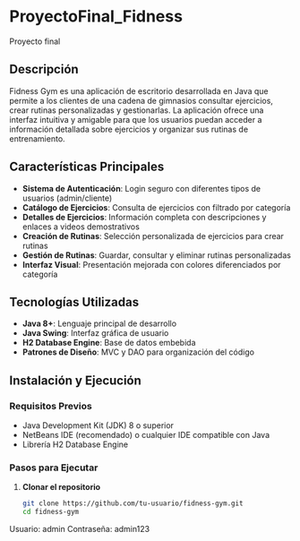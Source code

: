 # ProyectoFinal_Fidness
Proyecto final
## Descripción

Fidness Gym es una aplicación de escritorio desarrollada en Java que permite a los clientes de una cadena de gimnasios consultar ejercicios, crear rutinas personalizadas y gestionarlas. La aplicación ofrece una interfaz intuitiva y amigable para que los usuarios puedan acceder a información detallada sobre ejercicios y organizar sus rutinas de entrenamiento.

## Características Principales

- **Sistema de Autenticación**: Login seguro con diferentes tipos de usuarios (admin/cliente)
- **Catálogo de Ejercicios**: Consulta de ejercicios con filtrado por categoría
- **Detalles de Ejercicios**: Información completa con descripciones y enlaces a videos demostrativos
- **Creación de Rutinas**: Selección personalizada de ejercicios para crear rutinas
- **Gestión de Rutinas**: Guardar, consultar y eliminar rutinas personalizadas
- **Interfaz Visual**: Presentación mejorada con colores diferenciados por categoría

## Tecnologías Utilizadas

- **Java 8+**: Lenguaje principal de desarrollo
- **Java Swing**: Interfaz gráfica de usuario
- **H2 Database Engine**: Base de datos embebida
- **Patrones de Diseño**: MVC y DAO para organización del código

## Instalación y Ejecución

### Requisitos Previos

- Java Development Kit (JDK) 8 o superior
- NetBeans IDE (recomendado) o cualquier IDE compatible con Java
- Librería H2 Database Engine

### Pasos para Ejecutar

1. **Clonar el repositorio**
   ```bash
   git clone https://github.com/tu-usuario/fidness-gym.git
   cd fidness-gym

Usuario: admin
Contraseña: admin123
